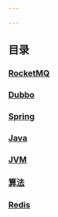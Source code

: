 ```yaml
---

---
```




## 目录

### [RocketMQ](https://geeeeek.github.io/docs/rocketmq)

### [Dubbo](https://geeeeek.github.io/docs/dubbo)

### [Spring](https://geeeeek.github.io/docs/spring)

### [Java](https://geeeeek.github.io/docs/java)

### [JVM](https://geeeeek.github.io/docs/jvm)

### [算法](https://geeeeek.github.io/docs/algorithm)

### [Redis](https://geeeeek.github.io/docs/redis)



